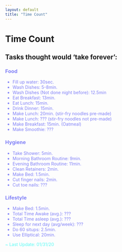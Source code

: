 ```yaml
---
layout: default
title: "Time Count"
---
```


# Time Count <i class="fas fa-stopwatch"></i>

## Tasks thought would ‘take forever’:

<h3 style="color:#8181F7">Food</h3>

<ul style="color:#8181F7">
<li>Fill up water: 30sec.</li>
<li>Wash Dishes: 5-8min.</li>
<li>Wash Dishes (Not done night before): 12.5min</li>
<li>Eat Breakfast: 13min.</li>
<li>Eat Lunch: 15min.</li>
<li>Drink Dinner: 15min.</li>
<li>Make Lunch: 20min. (stir-fry noodles pre-made)</li>
<li>Make Lunch: ??? (stir-fry noodles not pre-made)</li>
<li>Make Breakfast: 15min. (Oatmeal)</li>
<li>Make Smoothie: ???</li>
</ul>

<h3 style="color:#8181F7">Hygiene</h3>

<ul style="color:#8181F7">
<li>Take Shower: 5min.</li>
<li>Morning Bathroom Routine: 9min.</li>
<li>Evening Bathroom Routine: 11min.</li>
<li>Clean Retainers: 2min.</li>
<li>Make Bed: 1.5min.</li>
<li>Cut finger nails: 2min.</li>
<li>Cut toe nails: ???</li>
</ul>

<h3 style="color:#8181F7">Lifestyle</h3>

<ul style="color:#8181F7">
<li>Make Bed: 1.5min.</li>
<li>Total Time Awake (avg.): ???</li>
<li>Total Time asleep (avg.): ???</li>
<li>Sleep for next day (avg/week): ???</li>
<li>Do 60 situps: 2.5min.</li>
<li>Use Elliptical: 20min.</li>
</ul>

<span style="color:#58FAF4">~ Last Update: 01/31/20 <i class="fas fa-fire-alt"></i></span>
